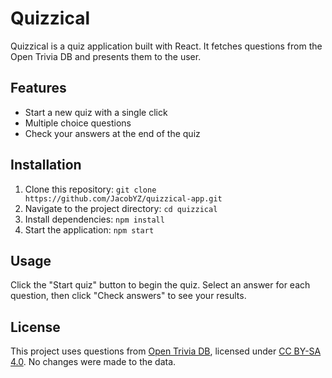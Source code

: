 # Quizzical

Quizzical is a quiz application built with React. It fetches questions from the Open Trivia DB and presents them to the user.

## Features

- Start a new quiz with a single click
- Multiple choice questions
- Check your answers at the end of the quiz

## Installation

1. Clone this repository: `git clone https://github.com/JacobYZ/quizzical-app.git`
2. Navigate to the project directory: `cd quizzical`
3. Install dependencies: `npm install`
4. Start the application: `npm start`

## Usage

Click the "Start quiz" button to begin the quiz. Select an answer for each question, then click "Check answers" to see your results.

## License

This project uses questions from [Open Trivia DB](https://opentdb.com/), licensed under [CC BY-SA 4.0](https://creativecommons.org/licenses/by-sa/4.0/). No changes were made to the data.